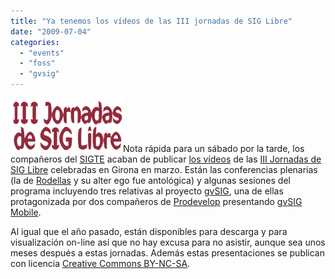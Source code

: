 ```yaml
---
title: "Ya tenemos los vídeos de las III jornadas de SIG Libre"
date: "2009-07-04"
categories: 
  - "events"
  - "foss"
  - "gvsig"
---
```


[![3as Jornadas de SIG Libre](images/3jornadasgirona.png "3as Jornadas de SIG Libre")](http://www.sigte.udg.es/jornadassiglibre2008/blog/?cat=8)Nota rápida para un sábado por la tarde, los compañeros del [SIGTE](http://www.sigte.udg.es/ "SIGTE de la UdG") acaban de publicar [los vídeos](http://www.sigte.udg.es/jornadassiglibre2008/blog/?cat=8) de las [III Jornadas de SIG Libre](http://www.sigte.udg.edu/jornadassiglibre/) celebradas en Girona en marzo. Están las conferencias plenarias (la de [Rodellas](http://www.sigte.udg.es/jornadassiglibre2008/blog/?p=284) y su alter ego fue antológica) y algunas sesiones del programa incluyendo tres relativas al proyecto [gvSIG](http://gvsig.org), una de ellas protagonizada por dos compañeros de [Prodevelop](http://www.prodevelop.es) presentando [gvSIG Mobile](http://www.gvsig.org/web/projects/gvsig-mobile).

Al igual que el año pasado, están disponibles para descarga y para visualización on-line así que no hay excusa para no asistir, aunque sea unos meses después a estas jornadas. Además estas presentaciones se publican con licencia [Creative Commons BY-NC-SA](http://creativecommons.org/licenses/by-nc-sa/2.5/es/).
